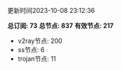 更新时间2023-10-08 23:12:36

**总订阅: 73**
**总节点: 837**
**有效节点: 217**
- v2ray节点: 200
- ss节点: 6
- trojan节点: 11

